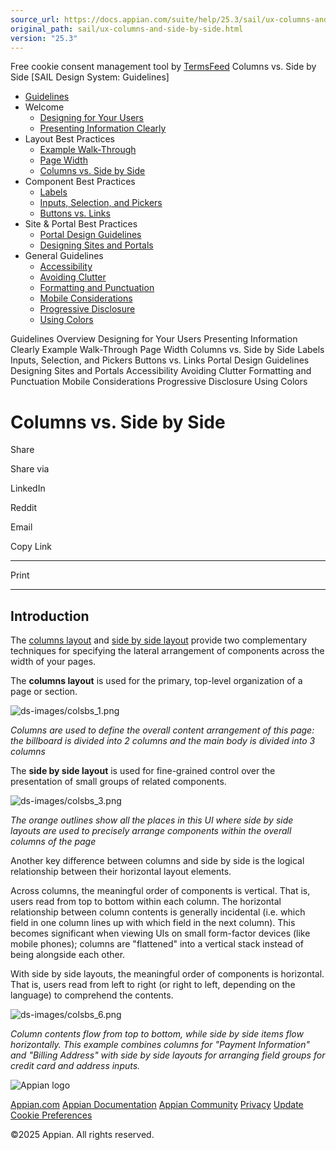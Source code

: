```yaml
---
source_url: https://docs.appian.com/suite/help/25.3/sail/ux-columns-and-side-by-side.html
original_path: sail/ux-columns-and-side-by-side.html
version: "25.3"
---
```


Free cookie consent management tool by [TermsFeed](https://www.termsfeed.com/) Columns vs. Side by Side \[SAIL Design System: Guidelines\]

-   [Guidelines](/suite/help/25.3/sail/guidance.html)
-   Welcome
    -   [Designing for Your Users](/suite/help/25.3/sail/ux-designing-for-your-users.html)
    -   [Presenting Information Clearly](/suite/help/25.3/sail/ux-presenting-information-clearly.html)
-   Layout Best Practices
    -   [Example Walk-Through](/suite/help/25.3/sail/ux-example-walkthrough.html)
    -   [Page Width](/suite/help/25.3/sail/ux-page-width.html)
    -   [Columns vs. Side by Side](#)
-   Component Best Practices
    -   [Labels](/suite/help/25.3/sail/ux-labels.html)
    -   [Inputs, Selection, and Pickers](/suite/help/25.3/sail/ux-inputs.html)
    -   [Buttons vs. Links](/suite/help/25.3/sail/ux-buttons-vs-links.html)
-   Site & Portal Best Practices
    -   [Portal Design Guidelines](/suite/help/25.3/sail/ux-portals.html)
    -   [Designing Sites and Portals](/suite/help/25.3/sail/ux-site-branding.html)
-   General Guidelines
    -   [Accessibility](/suite/help/25.3/sail/ux-accessibility.html)
    -   [Avoiding Clutter](/suite/help/25.3/sail/ux-avoiding-clutter.html)
    -   [Formatting and Punctuation](/suite/help/25.3/sail/ux-formatting-and-punctuation.html)
    -   [Mobile Considerations](/suite/help/25.3/sail/ux-mobile-considerations.html)
    -   [Progressive Disclosure](/suite/help/25.3/sail/ux-progressive-disclosure.html)
    -   [Using Colors](/suite/help/25.3/sail/ux-color-overview.html)

Guidelines Overview Designing for Your Users Presenting Information Clearly Example Walk-Through Page Width Columns vs. Side by Side Labels Inputs, Selection, and Pickers Buttons vs. Links Portal Design Guidelines Designing Sites and Portals Accessibility Avoiding Clutter Formatting and Punctuation Mobile Considerations Progressive Disclosure Using Colors

# Columns vs. Side by Side

Share

Share via

LinkedIn

Reddit

Email

Copy Link

* * *

Print

* * *

## Introduction

The [columns layout](../Columns_Layout.html) and [side by side layout](../Side_By_Side_Layout.html) provide two complementary techniques for specifying the lateral arrangement of components across the width of your pages.

The **columns layout** is used for the primary, top-level organization of a page or section.

![ds-images/colsbs_1.png](ds-images/colsbs_1.png)

_Columns are used to define the overall content arrangement of this page: the billboard is divided into 2 columns and the main body is divided into 3 columns_

The **side by side layout** is used for fine-grained control over the presentation of small groups of related components.

![ds-images/colsbs_3.png](ds-images/colsbs_3.png)

_The orange outlines show all the places in this UI where side by side layouts are used to precisely arrange components within the overall columns of the page_

Another key difference between columns and side by side is the logical relationship between their horizontal layout elements.

Across columns, the meaningful order of components is vertical. That is, users read from top to bottom within each column. The horizontal relationship between column contents is generally incidental (i.e. which field in one column lines up with which field in the next column). This becomes significant when viewing UIs on small form-factor devices (like mobile phones); columns are "flattened" into a vertical stack instead of being alongside each other.

With side by side layouts, the meaningful order of components is horizontal. That is, users read from left to right (or right to left, depending on the language) to comprehend the contents.

![ds-images/colsbs_6.png](ds-images/colsbs_6.png)

_Column contents flow from top to bottom, while side by side items flow horizontally. This example combines columns for "Payment Information" and "Billing Address" with side by side layouts for arranging field groups for credit card and address inputs._

![Appian logo](../images/design-sys/logo-appian-white-rebrand.svg)

[Appian.com](https://www.appian.com/) [Appian Documentation](/suite/help/25.3/) [Appian Community](https://community.appian.com) [Privacy](https://appian.com/legal/privacy-information.html) [Update Cookie Preferences](#)
 

©2025 Appian. All rights reserved.